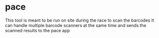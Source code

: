 # pace
This tool is meant to be run on site during the race to scan the barcodes
It can handle multiple barcode scanners at the same time and 
sends the scanned results to the pace app

